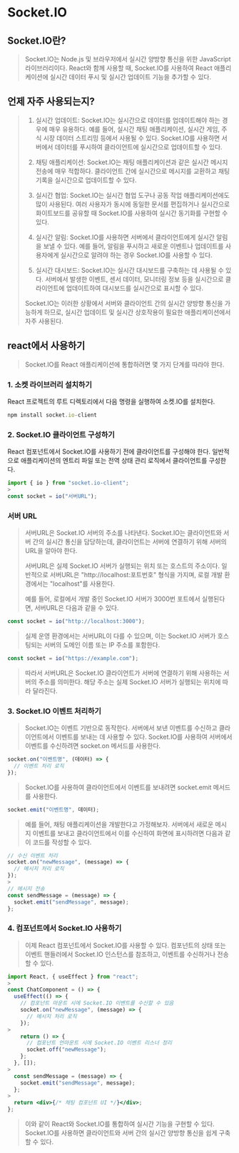 # Socket.IO

## Socket.IO란?

> Socket.IO는 Node.js 및 브라우저에서 실시간 양방향 통신을 위한 JavaScript 라이브러리이다. React와 함께 사용할 때, Socket.IO를 사용하여 React 애플리케이션에 실시간 데이터 푸시 및 실시간 업데이트 기능을 추가할 수 있다.

## 언제 자주 사용되는지?

> 1. 실시간 업데이트: Socket.IO는 실시간으로 데이터를 업데이트해야 하는 경우에 매우 유용하다. 예를 들어, 실시간 채팅 애플리케이션, 실시간 게임, 주식 시장 데이터 스트리밍 등에서 사용될 수 있다. Socket.IO를 사용하면 서버에서 데이터를 푸시하여 클라이언트에 실시간으로 업데이트할 수 있다.
>
> 2. 채팅 애플리케이션: Socket.IO는 채팅 애플리케이션과 같은 실시간 메시지 전송에 매우 적합하다. 클라이언트 간에 실시간으로 메시지를 교환하고 채팅 기록을 실시간으로 업데이트할 수 있다.
>
> 3. 실시간 협업: Socket.IO는 실시간 협업 도구나 공동 작업 애플리케이션에도 많이 사용된다. 여러 사용자가 동시에 동일한 문서를 편집하거나 실시간으로 화이트보드를 공유할 때 Socket.IO를 사용하여 실시간 동기화를 구현할 수 있다.
>
> 4. 실시간 알림: Socket.IO를 사용하면 서버에서 클라이언트에게 실시간 알림을 보낼 수 있다. 예를 들어, 알림을 푸시하고 새로운 이벤트나 업데이트를 사용자에게 실시간으로 알려야 하는 경우 Socket.IO를 사용할 수 있다.
>
> 5. 실시간 대시보드: Socket.IO는 실시간 대시보드를 구축하는 데 사용될 수 있다. 서버에서 발생한 이벤트, 센서 데이터, 모니터링 정보 등을 실시간으로 클라이언트에 업데이트하여 대시보드를 실시간으로 표시할 수 있다.
>
> Socket.IO는 이러한 상황에서 서버와 클라이언트 간의 실시간 양방향 통신을 가능하게 하므로, 실시간 업데이트 및 실시간 상호작용이 필요한 애플리케이션에서 자주 사용된다.

## react에서 사용하기

> Socket.IO를 React 애플리케이션에 통합하려면 몇 가지 단계를 따라야 한다.

### 1. 소켓 라이브러리 설치하기

React 프로젝트의 루트 디렉토리에서 다음 명령을 실행하여 소켓.IO를 설치한다.

>

```jsx
npm install socket.io-client
```

### 2. Socket.IO 클라이언트 구성하기

React 컴포넌트에서 Socket.IO를 사용하기 전에 클라이언트를 구성해야 한다. 일반적으로 애플리케이션의 엔트리 파일 또는 전역 상태 관리 로직에서 클라이언트를 구성한다.

>

```jsx
import { io } from "socket.io-client";
>
const socket = io("서버URL");
```

>

### 서버 URL

> 서버URL은 Socket.IO 서버의 주소를 나타낸다. Socket.IO는 클라이언트와 서버 간의 실시간 통신을 담당하는데, 클라이언트는 서버에 연결하기 위해 서버의 URL을 알아야 한다.
>
> 서버URL은 실제 Socket.IO 서버가 실행되는 위치 또는 호스트의 주소이다. 일반적으로 서버URL은 "http://localhost:포트번호" 형식을 가지며, 로컬 개발 환경에서는 "localhost"를 사용한다.
>
> 예를 들어, 로컬에서 개발 중인 Socket.IO 서버가 3000번 포트에서 실행된다면, 서버URL은 다음과 같을 수 있다.

```jsx
const socket = io("http://localhost:3000");
```

> 실제 운영 환경에서는 서버URL이 다를 수 있으며, 이는 Socket.IO 서버가 호스팅되는 서버의 도메인 이름 또는 IP 주소를 포함한다.

```jsx
const socket = io("https://example.com");
```

> 따라서 서버URL은 Socket.IO 클라이언트가 서버에 연결하기 위해 사용하는 서버의 주소를 의미한다. 해당 주소는 실제 Socket.IO 서버가 실행되는 위치에 따라 달라진다.

### 3. Socket.IO 이벤트 처리하기

> Socket.IO는 이벤트 기반으로 동작한다. 서버에서 보낸 이벤트를 수신하고 클라이언트에서 이벤트를 보내는 데 사용할 수 있다.
> Socket.IO를 사용하여 서버에서 이벤트를 수신하려면 socket.on 메서드를 사용한다.

```jsx
socket.on("이벤트명", (데이터) => {
  // 이벤트 처리 로직
});
```

> Socket.IO를 사용하여 클라이언트에서 이벤트를 보내려면 socket.emit 메서드를 사용한다.

```jsx
socket.emit("이벤트명", 데이터);
```

> 예를 들어, 채팅 애플리케이션을 개발한다고 가정해보자. 서버에서 새로운 메시지 이벤트를 보내고 클라이언트에서 이를 수신하여 화면에 표시하려면 다음과 같이 코드를 작성할 수 있다.

```jsx
// 수신 이벤트 처리
socket.on("newMessage", (message) => {
  // 메시지 처리 로직
});
>
// 메시지 전송
const sendMessage = (message) => {
  socket.emit("sendMessage", message);
};
```

### 4. 컴포넌트에서 Socket.IO 사용하기

> 이제 React 컴포넌트에서 Socket.IO를 사용할 수 있다. 컴포넌트의 상태 또는 이벤트 핸들러에서 Socket.IO 인스턴스를 참조하고, 이벤트를 수신하거나 전송할 수 있다.

```jsx
import React, { useEffect } from "react";
>
const ChatComponent = () => {
  useEffect(() => {
    // 컴포넌트 마운트 시에 Socket.IO 이벤트를 수신할 수 있음
    socket.on("newMessage", (message) => {
      // 메시지 처리 로직
    });
>
    return () => {
      // 컴포넌트 언마운트 시에 Socket.IO 이벤트 리스너 정리
      socket.off("newMessage");
    };
  }, []);
>
  const sendMessage = (message) => {
    socket.emit("sendMessage", message);
  };
>
  return <div>{/* 채팅 컴포넌트 UI */}</div>;
};
```

> 이와 같이 React와 Socket.IO를 통합하여 실시간 기능을 구현할 수 있다. Socket.IO를 사용하면 클라이언트와 서버 간의 실시간 양방향 통신을 쉽게 구축할 수 있다.
